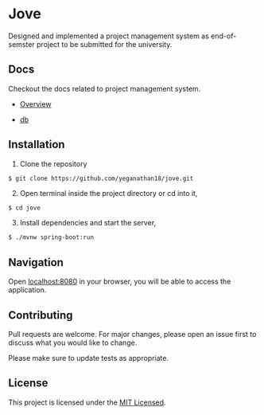 # Jove

Designed and implemented a project management system as end-of-semster project to be submitted for the university.

## Docs

Checkout the docs related to project management system.

- [Overview](https://amritauniv-my.sharepoint.com/:w:/g/personal/amenu4cse20376_am_students_amrita_edu/EcsiKfafh9lNgnEQgXbL4M4B_lyInZwD3CmaoqjFjxuPCw?e=3T01RQ)

- [db](https://amritauniv-my.sharepoint.com/:w:/g/personal/amenu4cse20376_am_students_amrita_edu/EWA3o_8g4YFMkqhrUbvCB4oBp7o-gWE4C7R8pewulMEqTw?e=pBrQXt)

## Installation
1. Clone the repository
```git
$ git clone https://github.com/yeganathan18/jove.git 
```

2. Open terminal inside the project directory or cd into it,
```bash
$ cd jove
```

3. Install dependencies and start the server,
```bash
$ ./mvnw spring-boot:run
``` 

<!-- Download docker and and cd into docker directory, build the image, and run the container. -->

## Navigation
Open [localhost:8080](localhost:8080) in your browser, you will be able to access the application.


<!-- ## Usage

```python
import foobar

# returns 'words'
foobar.pluralize('word')

# returns 'geese'
foobar.pluralize('goose')

# returns 'phenomenon'
foobar.singularize('phenomena')
``` -->

## Contributing
Pull requests are welcome. For major changes, please open an issue first to discuss what you would like to change.

Please make sure to update tests as appropriate.

## License
This project is licensed under the [MIT Licensed](https://choosealicense.com/licenses/mit/).